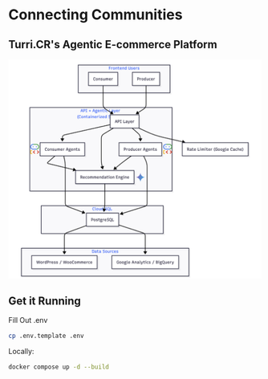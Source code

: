 # Connecting Communities

## Turri.CR's Agentic E-commerce Platform

![architecture](docs/architecture_diagram.png)

## Get it Running

Fill Out .env

```bash
cp .env.template .env
```

Locally:

```bash
docker compose up -d --build
```
